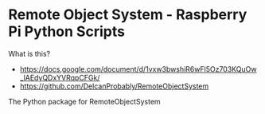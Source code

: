 # Remote Object System - Raspberry Pi Python Scripts

What is this? 

* https://docs.google.com/document/d/1vxw3bwshiR6wFl5Oz703KQuOw_lAEdyQDxYVRqpCFGk/
* https://github.com/DelcanProbably/RemoteObjectSystem

The Python package for RemoteObjectSystem
